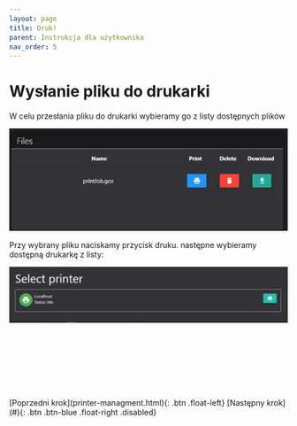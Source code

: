 ```yaml
---
layout: page
title: Druk!
parent: Instrukcja dla użytkownika
nav_order: 5
---
```

# Wysłanie pliku do drukarki
W celu przesłania pliku do drukarki wybieramy go z listy dostępnych plików 

![Sekcja Drukarki](assets/images/filelist.png)

Przy wybrany pliku naciskamy przycisk druku.
następne wybieramy dostępną drukarkę z listy:

![Sekcja Drukarki](assets/images/selectedprinter.png)




<br>
<br>
<br>
<br>
<br>
<br>
<br>
[Poprzedni krok](printer-managment.html){: .btn .float-left}
[Następny krok](#){: .btn .btn-blue .float-right .disabled}
